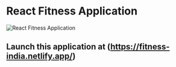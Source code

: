 # React Fitness Application

![React Fitness Application](https://i.ibb.co/Yt9spGc/image.png)

## Launch this application at (https://fitness-india.netlify.app/)
